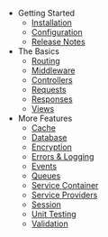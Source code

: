- Getting Started
    - [Installation](/docs/installation)
    - [Configuration](/docs/configuration)
    - [Release Notes](/docs/releases)
- The Basics
    - [Routing](/docs/routing)
    - [Middleware](/docs/middleware)
    - [Controllers](/docs/controllers)
    - [Requests](/docs/requests)
    - [Responses](/docs/responses)
    - [Views](/docs/views)
- More Features
    - [Cache](/docs/cache)
    - [Database](/docs/database)
    - [Encryption](/docs/encryption)
    - [Errors & Logging](/docs/errors)
    - [Events](/docs/events)
    - [Queues](/docs/queues)
    - [Service Container](/docs/container)
    - [Service Providers](/docs/providers)
    - [Session](/docs/session)
    - [Unit Testing](/docs/testing)
    - [Validation](/docs/validation)
